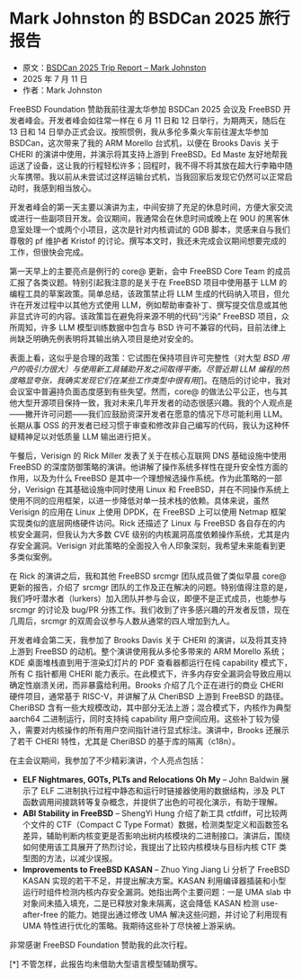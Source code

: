 # Mark Johnston 的 BSDCan 2025 旅行报告

- 原文：[BSDCan 2025 Trip Report – Mark Johnston](https://freebsdfoundation.org/blog/bsdcan-2025-trip-report-mark-johnston/)
- 2025 年 7 月 11 日
- 作者：Mark Johnston

FreeBSD Foundation 赞助我前往渥太华参加 BSDCan 2025 会议及 FreeBSD 开发者峰会。开发者峰会如往常一样在 6 月 11 日和 12 日举行，为期两天，随后在 13 日和 14 日举办正式会议。按照惯例，我从多伦多乘火车前往渥太华参加 BSDCan，这次带来了我的 ARM Morello 台式机，以便在 Brooks Davis 关于 CHERI 的演讲中使用，并演示将其支持上游到 FreeBSD。Ed Maste 友好地帮我运送了设备，这让我的行程轻松许多；回程时，我不得不将其放在超大行李箱中随火车携带。我以前从未尝试过这样运输台式机，当我回家后发现它仍然可以正常启动时，我感到相当放心。

开发者峰会的第一天主要以演讲为主，中间安排了充足的休息时间，方便大家交流或进行一些副项目开发。会议期间，我通常会在休息时间或晚上在 90U 的黑客休息室处理一个或两个小项目，这次是针对内核调试的 GDB 脚本，灵感来自与我们尊敬的 pf 维护者 Kristof 的讨论。撰写本文时，我还未完成会议期间想要完成的工作，但很快会完成。

第一天早上的主要亮点是例行的 core@ 更新，会中 FreeBSD Core Team 的成员汇报了各类议题。特别引起我注意的是关于在 FreeBSD 项目中使用基于 LLM 的编程工具的草案政策。简单总结，该政策禁止将 LLM 生成的代码纳入项目，但允许在开发过程中以其他方式使用 LLM，例如帮助审查补丁、撰写提交信息或其他非显式许可的内容。该政策旨在避免将来源不明的代码“污染” FreeBSD 项目，众所周知，许多 LLM 模型训练数据中包含与 BSD 许可不兼容的代码，目前法律上尚缺乏明确先例表明将其输出纳入项目是绝对安全的。

表面上看，这似乎是合理的政策：它试图在保持项目许可完整性（对大型 *BSD 用户的吸引力很大）与使用新工具辅助开发之间取得平衡。尽管近期 LLM 编程的热度略显夸张，我确实发现它们在某些工作类型中很有用\[*]。在随后的讨论中，我对会议室中普遍持负面态度感到有些失望。然而，core@ 的做法公平公正，也与其他大型开源项目保持一致，我对未来几年开发者的动态很感兴趣。我的个人观点是——撇开许可问题——我们应鼓励资深开发者在愿意的情况下尽可能利用 LLM。长期从事 OSS 的开发者已经习惯于审查和修改非自己编写的代码，我认为这种怀疑精神足以对低质量 LLM 输出进行把关。

午餐后，Verisign 的 Rick Miller 发表了关于在核心互联网 DNS 基础设施中使用 FreeBSD 的深度防御策略的演讲。他讲解了操作系统多样性在提升安全性方面的作用，以及为什么 FreeBSD 是其中一个理想候选操作系统。作为此策略的一部分，Verisign 在其基础设施中同时使用 Linux 和 FreeBSD，并在不同操作系统上使用不同的应用框架，以进一步降低对单一技术栈的依赖。具体来说，虽然 Verisign 的应用在 Linux 上使用 DPDK，在 FreeBSD 上可以使用 Netmap 框架实现类似的底层网络硬件访问。Rick 还描述了 Linux 与 FreeBSD 各自存在的内核安全漏洞，但我认为大多数 CVE 级别的内核漏洞高度依赖操作系统，尤其是内存安全漏洞。Verisign 对此策略的全面投入令人印象深刻，我希望未来能看到更多类似案例。

在 Rick 的演讲之后，我和其他 FreeBSD srcmgr 团队成员做了类似早晨 core@ 更新的报告，介绍了 srcmgr 团队的工作及正在解决的问题。特别值得注意的是，我们呼吁潜水者（lurkers）加入团队并参与会议，即便不是正式成员，也能参与 srcmgr 的讨论及 bug/PR 分拣工作。我们收到了许多感兴趣的开发者反馈，现在几周后，srcmgr 的双周会议参与人数从通常的四人增加到九人。

开发者峰会第二天，我参加了 Brooks Davis 关于 CHERI 的演讲，以及将其支持上游到 FreeBSD 的动机。整个演讲使用我从多伦多带来的 ARM Morello 系统；KDE 桌面堆栈直到用于渲染幻灯片的 PDF 查看器都运行在纯 capability 模式下，所有 C 指针都用 CHERI 能力表示。在此模式下，许多内存安全漏洞会导致应用以确定性崩溃关闭，而非暴露给利用。Brooks 介绍了几个正在进行的商业 CHERI 硬件项目，通常基于 RISC-V，并讲解了从 CheriBSD 上游到 FreeBSD 的路径。CheriBSD 含有一些大规模改动，其中部分无法上游；混合模式下，内核作为典型 aarch64 二进制运行，同时支持纯 capability 用户空间应用。这些补丁较为侵入，需要对内核操作的所有用户空间指针进行显式标注。演讲中，Brooks 还展示了若干 CHERI 特性，尤其是 CheriBSD 的基于库的隔离（c18n）。

在主会议期间，我参加了不少精彩演讲，个人亮点包括：

* **ELF Nightmares, GOTs, PLTs and Relocations Oh My** – John Baldwin 展示了 ELF 二进制执行过程中静态和运行时链接器使用的数据结构，涉及 PLT 函数调用间接跳转等复杂概念，并提供了出色的可视化演示，有助于理解。
* **ABI Stability in FreeBSD** – ShengYi Hung 介绍了新工具 ctfdiff，可比较两个文件的 CTF（Compact C Type Format）数据，检测类型定义和函数签名差异，辅助判断内核变更是否影响出树内核模块的二进制接口。演讲后，围绕如何使用该工具展开了热烈讨论，我提出了比较内核模块与目标内核 CTF 类型图的方法，以减少误报。
* **Improvements to FreeBSD KASAN** – Zhuo Ying Jiang Li 分析了 FreeBSD KASAN 实现的若干不足，并提出解决方案。KASAN 利用编译器插装和小型运行时组件检测内核内存安全漏洞。她指出两个主要问题：一是 UMA slab 中对象间未插入填充，二是已释放对象未隔离，这会降低 KASAN 检测 use-after-free 的能力。她提出通过修改 UMA 解决这些问题，并讨论了利用现有 UMA 特性进行优化的策略。我期待这些补丁尽快被上游采纳。

非常感谢 FreeBSD Foundation 赞助我的此次行程。

[*] 不管怎样，此报告均未借助大型语言模型辅助撰写。
